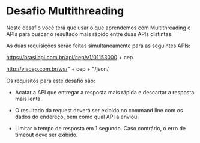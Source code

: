 # Desafio Multithreading

Neste desafio você terá que usar o que aprendemos com Multithreading e APIs para buscar o resultado mais rápido entre duas APIs distintas.

As duas requisições serão feitas simultaneamente para as seguintes APIs:

https://brasilapi.com.br/api/cep/v1/01153000 + cep

http://viacep.com.br/ws/" + cep + "/json/

Os requisitos para este desafio são:

- Acatar a API que entregar a resposta mais rápida e descartar a resposta mais lenta.

- O resultado da request deverá ser exibido no command line com os dados do endereço, bem como qual API a enviou.

- Limitar o tempo de resposta em 1 segundo. Caso contrário, o erro de timeout deve ser exibido.